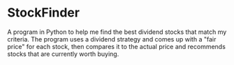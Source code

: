 StockFinder
===========

A program in Python to help me find the best dividend stocks that match my criteria.
The program uses a dividend strategy and comes up with a "fair price" for each stock,
then compares it to the actual price and recommends stocks that are currently worth buying.
